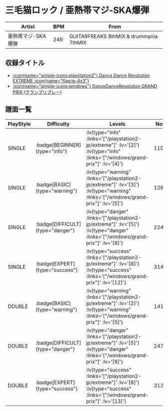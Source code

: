 # 三毛猫ロック / 亜熱帯マジ-SKA爆弾

|Artist|BPM|From|
|------|---|----|
|亜熱帯マジ-SKA爆弾|246|GUITARFREAKS 8thMIX & drummania 7thMIX|

## 収録タイトル

- [ :icon{name="simple-icons:playstation2"} Dance Dance Revolution EXTREME :icon{name="flag:jp-4x3"} ](/playstation2-jp/extreme)
- [ :icon{name="simple-icons:windows"} DanceDanceRevolution GRAND PRIX (グランプリプレー)](/windows/grand-prix)

## 譜面一覧

|PlayStyle|Difficulty|Levels|Notes|Movie|
|---------|----------|------|-----|-----|
|SINGLE| :badge[BEGINNER]{type="info"} | :lv{type="info" :links='["/playstation2-jp/extreme"]' :lv='[2]'}  :lv{type="info" :links='["/windows/grand-prix"]' :lv='[4]'} |110/0||
|SINGLE| :badge[BASIC]{type="warning"} | :lv{type="warning" :links='["/playstation2-jp/extreme"]' :lv='[3]'}  :lv{type="warning" :links='["/windows/grand-prix"]' :lv='[5]'} |128/20||
|SINGLE| :badge[DIFFICULT]{type="danger"} | :lv{type="danger" :links='["/playstation2-jp/extreme"]' :lv='[5]'}  :lv{type="danger" :links='["/windows/grand-prix"]' :lv='[8]'} |224/4||
|SINGLE| :badge[EXPERT]{type="success"} | :lv{type="success" :links='["/playstation2-jp/extreme"]' :lv='[8]'}  :lv{type="success" :links='["/windows/grand-prix"]' :lv='[12]'} |314/9||
|DOUBLE| :badge[BASIC]{type="warning"} | :lv{type="warning" :links='["/playstation2-jp/extreme"]' :lv='[2]'}  :lv{type="warning" :links='["/windows/grand-prix"]' :lv='[5]'} |141/11||
|DOUBLE| :badge[DIFFICULT]{type="danger"} | :lv{type="danger" :links='["/playstation2-jp/extreme"]' :lv='[5]'}  :lv{type="danger" :links='["/windows/grand-prix"]' :lv='[9]'} |247/6||
|DOUBLE| :badge[EXPERT]{type="success"} | :lv{type="success" :links='["/playstation2-jp/extreme"]' :lv='[8]'}  :lv{type="success" :links='["/windows/grand-prix"]' :lv='[13]'} |313/15||

